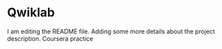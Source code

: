 # Qwiklab
I am editing the README file. Adding some more details about the project description.
Coursera practice
